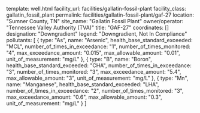 template: well.html
facility_url: facilities/gallatin-fossil-plant
facility_class: gallatin_fossil_plant
permalink: facilities/gallatin-fossil-plant/gaf-27
location: "Sumner County, TN"
site_name: "Gallatin Fossil Plant"
owner/operator: "Tennessee Valley Authority (TVA)"
title: "GAF-27"
coordinates: []
designation: "Downgradient"
legend: "Downgradient, Not In Compliance"
pollutants: [
  {
  type: "As",
  name: "Arsenic",
  health_base_standard_exceeded: "MCL",
  number_of_times_in_exceedance: "1",
  number_of_times_monitored: "4",
  max_exceedance_amount: "0.015",
  max_allowable_amount: "0.01",
  unit_of_measurement: "mg/L"
  },
  {
  type: "B",
  name: "Boron",
  health_base_standard_exceeded: "CHA",
  number_of_times_in_exceedance: "3",
  number_of_times_monitored: "3",
  max_exceedance_amount: "5.4",
  max_allowable_amount: "3",
  unit_of_measurement: "mg/L"
  },
  {
  type: "Mn",
  name: "Manganese",
  health_base_standard_exceeded: "LHA",
  number_of_times_in_exceedance: "2",
  number_of_times_monitored: "3",
  max_exceedance_amount: "0.6",
  max_allowable_amount: "0.3",
  unit_of_measurement: "mg/L"
  }
]
